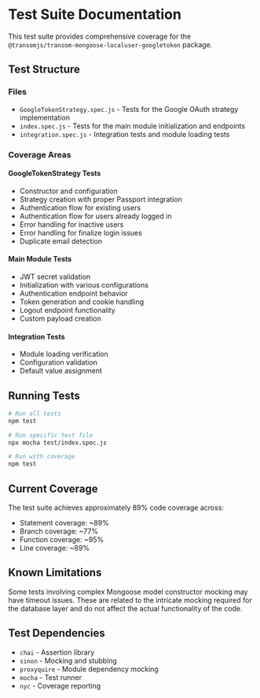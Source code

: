 # Test Suite Documentation

This test suite provides comprehensive coverage for the `@transomjs/transom-mongoose-localuser-googletoken` package.

## Test Structure

### Files
- `GoogleTokenStrategy.spec.js` - Tests for the Google OAuth strategy implementation
- `index.spec.js` - Tests for the main module initialization and endpoints
- `integration.spec.js` - Integration tests and module loading tests

### Coverage Areas

#### GoogleTokenStrategy Tests
- Constructor and configuration
- Strategy creation with proper Passport integration
- Authentication flow for existing users
- Authentication flow for users already logged in
- Error handling for inactive users
- Error handling for finalize login issues
- Duplicate email detection

#### Main Module Tests
- JWT secret validation
- Initialization with various configurations
- Authentication endpoint behavior
- Token generation and cookie handling
- Logout endpoint functionality
- Custom payload creation

#### Integration Tests
- Module loading verification
- Configuration validation
- Default value assignment

## Running Tests

```bash
# Run all tests
npm test

# Run specific test file
npx mocha test/index.spec.js

# Run with coverage
npm test
```

## Current Coverage

The test suite achieves approximately 89% code coverage across:
- Statement coverage: ~89%
- Branch coverage: ~77% 
- Function coverage: ~95%
- Line coverage: ~89%

## Known Limitations

Some tests involving complex Mongoose model constructor mocking may have timeout issues. These are related to the intricate mocking required for the database layer and do not affect the actual functionality of the code.

## Test Dependencies

- `chai` - Assertion library
- `sinon` - Mocking and stubbing
- `proxyquire` - Module dependency mocking
- `mocha` - Test runner
- `nyc` - Coverage reporting